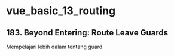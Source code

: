 # vue_basic_13_routing
## 183. Beyond Entering: Route Leave Guards

Mempelajari lebih dalam tentang guard
